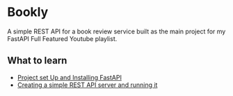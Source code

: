 # Bookly
A simple REST API for a book review service built as the main project for my FastAPI Full Featured Youtube playlist.

## What to learn
- [Project set Up and Installing FastAPI](./docs/intro.md)
- [Creating a simple REST API server and running it](./docs/hello.md) 